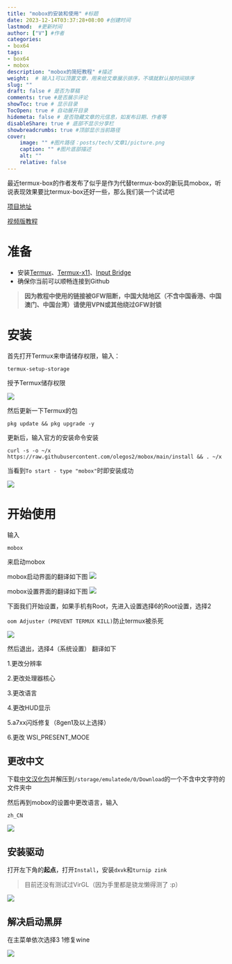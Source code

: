 ```yaml
---
title: "mobox的安装和使用" #标题
date: 2023-12-14T03:37:28+08:00 #创建时间
lastmod:  #更新时间
author: ["V"] #作者
categories: 
- box64
tags: 
- box64
- mobox
description: "mobox的简短教程" #描述
weight:  # 输入1可以顶置文章，用来给文章展示排序，不填就默认按时间排序
slug: ""
draft: false # 是否为草稿
comments: true #是否展示评论
showToc: true # 显示目录
TocOpen: true # 自动展开目录
hidemeta: false # 是否隐藏文章的元信息，如发布日期、作者等
disableShare: true # 底部不显示分享栏
showbreadcrumbs: true #顶部显示当前路径
cover:
    image: "" #图片路径：posts/tech/文章1/picture.png
    caption: "" #图片底部描述
    alt: ""
    relative: false
--- 
```


最近termux-box的作者发布了似乎是作为代替termux-box的新玩具mobox，听说表现效果要比termux-box还好一些，那么我们装一个试试吧
<!--more-->
[项目地址](https://github.com/olegos2/mobox)

[视频版教程](https://www.bilibili.com/video/BV1g94y1P7SG)

# 准备
-  安装[Termux](https://mirror.ghproxy.com/?q=https%3A%2F%2Fgithub.com%2Ftermux%2Ftermux-app%2Freleases%2Fdownload%2Fv0.118.0%2Ftermux-app_v0.118.0%2Bgithub-debug_arm64-v8a.apk)、[Termux-x11](https://gcore.jsdelivr.net/gh/olegos2/mobox/components/termux-x11.apk)、[Input Bridge](https://alist.vofficial233.com/Exagear%20&%20box64/IB%E9%94%AE%E7%9B%98/InputBridge_v0.1.9.9.apk)
- 确保你当前可以顺畅连接到Github
> **因为教程中使用的链接被GFW阻断，中国大陆地区（不含中国香港、中国澳门、中国台湾）请使用VPN或其他绕过GFW封锁**

# 安装

首先打开Termux来申请储存权限，输入：

```auto
termux-setup-storage
```

授予Termux储存权限

![](https://img.h2o-2.org/termux-box/termux-box-1.webp)

然后更新一下Termux的包

```auto
pkg update && pkg upgrade -y
```

更新后，输入官方的安装命令安装
```auto
curl -s -o ~/x https://raw.githubusercontent.com/olegos2/mobox/main/install && . ~/x
```
当看到`To start - type "mobox"`时即安装成功

![](https://img.h2o-2.org/mobox/mobox-1.webp)
# 开始使用
输入
```
mobox
```
来启动mobox

mobox启动界面的翻译如下图
![](https://img.h2o-2.org/mobox/mobox-2.webp)

mobox设置界面的翻译如下图
![](https://img.h2o-2.org/mobox/mobox-3.webp)

下面我们开始设置，如果手机有Root，先进入设置选择6的Root设置，选择2

`oom Adjuster (PREVENT TERMUX KILL)`防止termux被杀死

![](https://img.h2o-2.org/mobox/mobox-4.webp)


然后退出，选择4（系统设置）
翻译如下

1.更改分辨率

2.更改处理器核心

3.更改语言

4.更改HUD显示

5.a7xx闪烁修复（8gen1及以上选择）

6.更改 WSI_PRESENT_MOOE



## 更改中文
下载[中文汉化包](https://alist.vofficial233.com/Exagear%20&%20box64/Box86%20Box64/mobox%E6%B1%89%E5%8C%96%E5%8C%85.zip)并解压到`/storage/emulatede/0/Download`的一个不含中文字符的文件夹中

然后再到mobox的设置中更改语言，输入
```
zh_CN
```

![](https://img.h2o-2.org/mobox/mobox-5.webp)

## 安装驱动
打开左下角的**起点**，打开`Install`，安装`dxvk`和`turnip zink`

> 目前还没有测试过VirGL（因为手里都是骁龙懒得测了 :p）

![](https://img.h2o-2.org/mobox/mobox-6.webp)

## 解决启动黑屏
在主菜单依次选择3 1修复wine

![](https://img.h2o-2.org/mobox/mobox-2.webp)



